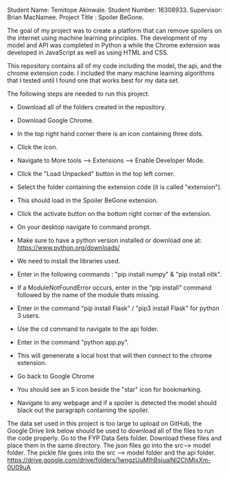 Student Name: Temitope Akinwale.
Student Number: 16308933.
Supervisor: Brian MacNamee.
Project Title : Spoiler BeGone.

The goal of my project was to create a platform that can remove spoilers on the internet using machine learning principles. The development of my model and API was completed in Python a while the Chrome extension was developed in JavaScript as well as using HTML and CSS. 

This repository contains all of my code including the model, the api, and the chrome extension code. I included the many machine learning algorithms that I tested until I found one that works best for my data set. 

The following steps are needed to run this project.
- Download all of the folders created in the repository.
- Download Google Chrome.
- In the top right hand corner there is an icon containing three dots.
- Click the icon.
- Navigate to More tools --> Extensions --> Enable Developer Mode. 
- Click the "Load Unpacked" button in the top left corner.
- Select the folder containing the extension code (it is called "extension").
- This should load in the Spoiler BeGone extension.
- Click the activate button on the bottom right corner of the extension.

- On your desktop navigate to command prompt.
- Make sure to have a python version installed or download one at: https://www.python.org/downloads/
- We need to install the libraries used.
- Enter in the following commands : "pip install numpy" & "pip install nltk".
- If a ModuleNotFoundError occurs, enter in the "pip install" command followed by the name of the module thats missing.
- Enter in the command "pip install Flask" / "pip3 install Flask" for python 3 users.
- Use the cd command to navigate to the api folder.
- Enter in the command "python app.py". 
- This will genenerate a local host that will then connect to the chrome extension.

- Go back to Google Chrome
- You should see an S icon beside the "star" icon for bookmarking.
- Navigate to any webpage and if a spoiler is detected the model should black out the paragraph containing the spoiler.

The data set used in this project is too large to upload on GitHub, the Google Drive link below should be used to download all of the files to run the code properly. Go to the FYP Data Sets folder.
Download these files and place them in the same directory.
The json files go into the src--> model folder.
The pickle file goes into the src --> model folder and the api folder.
https://drive.google.com/drive/folders/1wngzUuMIhBsjualNI2ChMjxXm-0U09uA
